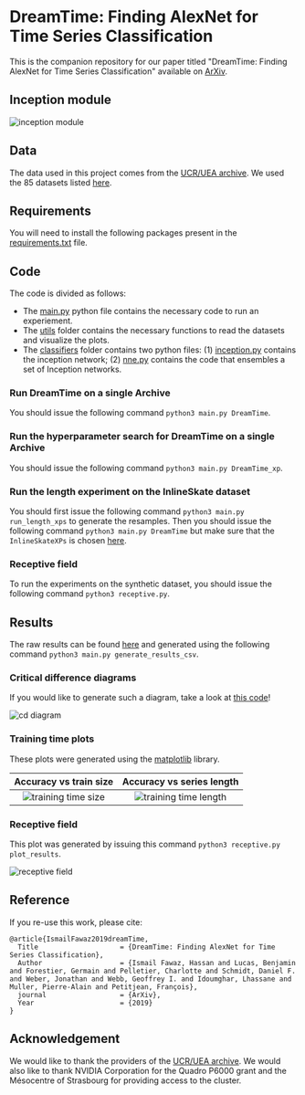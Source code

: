# DreamTime: Finding AlexNet for Time Series Classification
This is the companion repository for our paper titled "DreamTime: Finding AlexNet for Time Series Classification" available on [ArXiv](#). 

## Inception module
![inception module](https://github.com/hfawaz/DreamTime/blob/master/pngs/inception-module.png)

## Data
The data used in this project comes from the [UCR/UEA archive](http://timeseriesclassification.com/TSC.zip). 
We used the 85 datasets listed [here](https://www.cs.ucr.edu/~eamonn/time_series_data/).  

## Requirements
You will need to install the following packages present in the [requirements.txt](https://github.com/hfawaz/DreamTime/blob/master/requirements.txt) file. 

## Code
The code is divided as follows: 
* The [main.py](https://github.com/hfawaz/DreamTime/blob/master/main.py) python file contains the necessary code to run an experiement. 
* The [utils](https://github.com/hfawaz/DreamTime/tree/master/utils) folder contains the necessary functions to read the datasets and visualize the plots.
* The [classifiers](https://github.com/hfawaz/DreamTime/tree/master/classifiers) folder contains two python files: (1) [inception.py](https://github.com/hfawaz/DreamTime/tree/master/classifiers/inception.py) contains the inception network; (2) [nne.py](https://github.com/hfawaz/DreamTime/tree/master/classifiers/nne.py) contains the code that ensembles a set of Inception networks. 

### Run DreamTime on a single Archive
You should issue the following command ```python3 main.py DreamTime```. 

### Run the hyperparameter search for DreamTime on a single Archive
You should issue the following command ```python3 main.py DreamTime_xp```. 

### Run the length experiment on the InlineSkate dataset
You should first issue the following command ```python3 main.py run_length_xps``` to generate the resamples.
Then you should issue the following command ```python3 main.py DreamTime``` but make sure that the ```InlineSkateXPs``` is chosen [here](https://github.com/hfawaz/DreamTime/blob/690aa776081e77214db95ddd5c53c7ec3ac79d61/utils/constants.py#L22). 

### Receptive field
To run the experiments on the synthetic dataset, you should issue the following command ```python3 receptive.py```. 

## Results
The raw results can be found [here](https://github.com/hfawaz/DreamTime/blob/master/results.csv) and generated using the following command ```python3 main.py generate_results_csv```.

### Critical difference diagrams
If you would like to generate such a diagram, take a look at [this code](https://github.com/hfawaz/cd-diagram)!

![cd diagram](https://github.com/hfawaz/DreamTime/blob/master/pngs/cd-diagram.png)

### Training time plots
These plots were generated using the [matplotlib](https://matplotlib.org/) library. 

Accuracy vs train size             |  Accuracy vs series length
:-------------------------:|:-------------------------:
![training time size](https://github.com/hfawaz/DreamTime/blob/master/pngs/train-time-size.png) | ![training time length](https://github.com/hfawaz/DreamTime/blob/master/pngs/train-time-length.png)

### Receptive field
This plot was generated by issuing this command ```python3 receptive.py plot_results```.

![receptive field](https://github.com/hfawaz/DreamTime/blob/master/pngs/plot-receptive-field.png)

## Reference

If you re-use this work, please cite:

```
@article{IsmailFawaz2019dreamTime,
  Title                    = {DreamTime: Finding AlexNet for Time Series Classification},
  Author                   = {Ismail Fawaz, Hassan and Lucas, Benjamin and Forestier, Germain and Pelletier, Charlotte and Schmidt, Daniel F. and Weber, Jonathan and Webb, Geoffrey I. and Idoumghar, Lhassane and Muller, Pierre-Alain and Petitjean, François},
  journal                  = {ArXiv},
  Year                     = {2019}
}
```

## Acknowledgement

We would like to thank the providers of the [UCR/UEA archive](http://timeseriesclassification.com/TSC.zip). 
We would also like to thank NVIDIA Corporation for the Quadro P6000 grant and the Mésocentre of Strasbourg for providing access to the cluster.